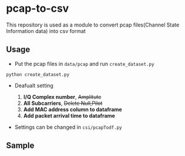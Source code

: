 # pcap-to-csv
This repository is used as a module to convert pcap files(Channel State Information data) into csv format

## Usage
* Put the pcap files in `data/pcap` and run `create_dataset.py`
```buildoutcfg
python create_dataset.py
```

* Deafualt setting
    1. **I/Q Complex number**, ~~Amplitute~~
    2. **All Subcarriers**, ~~Delete Null,Pilot~~
    3. **Add MAC address column to dataframe**
    4. **Add packet arrival time to dataframe**
  
      
* Settings can be changed in `csi/pcapTodf.py`

## Sample